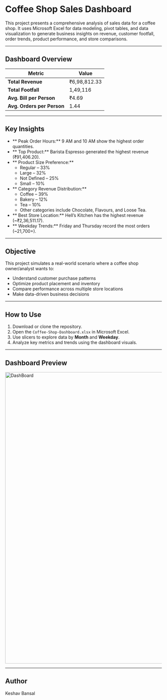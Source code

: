 #  Coffee Shop Sales Dashboard

This project presents a comprehensive analysis of sales data for a coffee shop. It uses Microsoft Excel for data modeling, pivot tables, and data visualization to generate business insights on revenue, customer footfall, order trends, product performance, and store comparisons.

---

##  Dashboard Overview

| Metric                  | Value         |
|-------------------------|---------------|
| **Total Revenue**       | ₹6,98,812.33  |
| **Total Footfall**      | 1,49,116      |
| **Avg. Bill per Person**| ₹4.69         |
| **Avg. Orders per Person** | 1.44       |

---

##  Key Insights

- ** Peak Order Hours:** 9 AM and 10 AM show the highest order quantities.
- ** Top Product:** Barista Espresso generated the highest revenue (₹91,406.20).
- ** Product Size Preference:**
  - Regular – 33%
  - Large – 32%
  - Not Defined – 25%
  - Small – 10%
- ** Category Revenue Distribution:**
  - Coffee – 39%
  - Bakery – 12%
  - Tea – 10%
  - Other categories include Chocolate, Flavours, and Loose Tea.
- ** Best Store Location:** Hell’s Kitchen has the highest revenue (~₹2,36,511.17).
- ** Weekday Trends:** Friday and Thursday record the most orders (~21,700+).

---

##  Objective

This project simulates a real-world scenario where a coffee shop owner/analyst wants to:

- Understand customer purchase patterns
- Optimize product placement and inventory
- Compare performance across multiple store locations
- Make data-driven business decisions

---

##  How to Use

1. Download or clone the repository.
2. Open the `Coffee-Shop-Dashboard.xlsx` in Microsoft Excel.
3. Use slicers to explore data by **Month** and **Weekday**.
4. Analyze key metrics and trends using the dashboard visuals.

---

##  Dashboard Preview

<img width="935" alt="DashBoard" src="https://github.com/user-attachments/assets/10534319-5673-4d5d-b022-b39fa000dc8f" />


---

##  Author

Keshav Bansal
